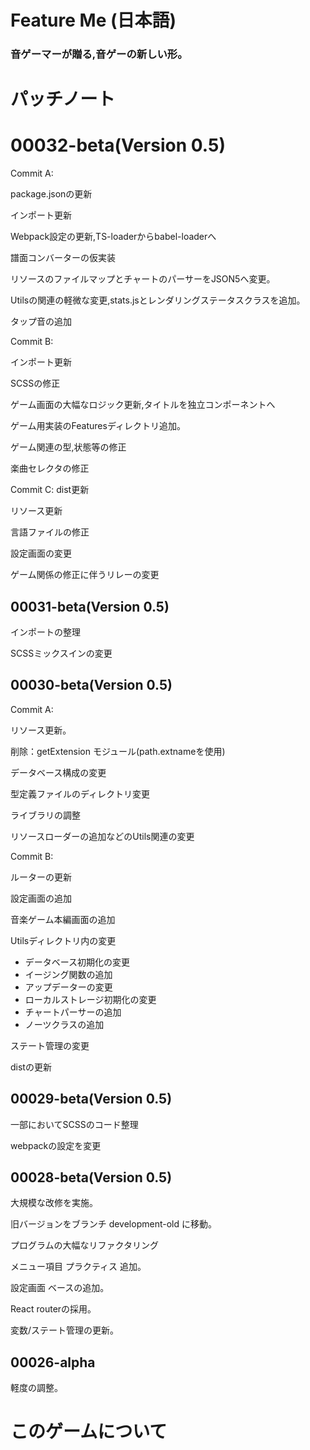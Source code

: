 # Feature Me (日本語)

### 音ゲーマーが贈る,音ゲーの新しい形。

# パッチノート

# 00032-beta(Version 0.5)
Commit A:

package.jsonの更新

インポート更新

Webpack設定の更新,TS-loaderからbabel-loaderへ

譜面コンバーターの仮実装

リソースのファイルマップとチャートのパーサーをJSON5へ変更。

Utilsの関連の軽微な変更,stats.jsとレンダリングステータスクラスを追加。

タップ音の追加

Commit B:

インポート更新

SCSSの修正

ゲーム画面の大幅なロジック更新,タイトルを独立コンポーネントへ

ゲーム用実装のFeaturesディレクトリ追加。

ゲーム関連の型,状態等の修正

楽曲セレクタの修正

Commit C:
dist更新

リソース更新

言語ファイルの修正

設定画面の変更

ゲーム関係の修正に伴うリレーの変更

## 00031-beta(Version 0.5)

インポートの整理

SCSSミックスインの変更

## 00030-beta(Version 0.5)
Commit A:

リソース更新。

削除：getExtension モジュール(path.extnameを使用)

データベース構成の変更

型定義ファイルのディレクトリ変更

ライブラリの調整

リソースローダーの追加などのUtils関連の変更

Commit B:

ルーターの更新

設定画面の追加

音楽ゲーム本編画面の追加

Utilsディレクトリ内の変更
+ データベース初期化の変更
+ イージング関数の追加
+ アップデーターの変更
+ ローカルストレージ初期化の変更
+ チャートパーサーの追加
+ ノーツクラスの追加
  
ステート管理の変更

distの更新

## 00029-beta(Version 0.5)

一部においてSCSSのコード整理

webpackの設定を変更

## 00028-beta(Version 0.5)

大規模な改修を実施。

旧バージョンをブランチ development-old に移動。

プログラムの大幅なリファクタリング

メニュー項目 プラクティス 追加。

設定画面 ベースの追加。

React routerの採用。

変数/ステート管理の更新。


## 00026-alpha
軽度の調整。

# このゲームについて
